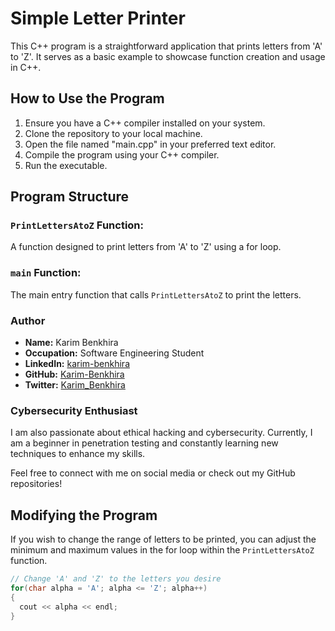 # Simple Letter Printer

This C++ program is a straightforward application that prints letters from 'A' to 'Z'. It serves as a basic example to showcase function creation and usage in C++.

## How to Use the Program

1. Ensure you have a C++ compiler installed on your system.
2. Clone the repository to your local machine.
3. Open the file named "main.cpp" in your preferred text editor.
4. Compile the program using your C++ compiler.
5. Run the executable.

## Program Structure

### `PrintLettersAtoZ` Function:

A function designed to print letters from 'A' to 'Z' using a for loop.

### `main` Function:

The main entry function that calls `PrintLettersAtoZ` to print the letters.

### Author

- **Name:** Karim Benkhira
- **Occupation:** Software Engineering Student
- **LinkedIn:** [karim-benkhira](https://linkedin.com/in/karim-benkhira-206597224)
- **GitHub:** [Karim-Benkhira](https://github.com/Karim-Benkhira)
- **Twitter:** [Karim_Benkhira](https://twitter.com/Karim_Benkhira)

### Cybersecurity Enthusiast

I am also passionate about ethical hacking and cybersecurity. Currently, I am a beginner in penetration testing and constantly learning new techniques to enhance my skills.

Feel free to connect with me on social media or check out my GitHub repositories!

## Modifying the Program

If you wish to change the range of letters to be printed, you can adjust the minimum and maximum values in the for loop within the `PrintLettersAtoZ` function.

```cpp
// Change 'A' and 'Z' to the letters you desire
for(char alpha = 'A'; alpha <= 'Z'; alpha++)
{
  cout << alpha << endl;
}
